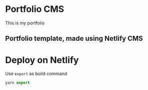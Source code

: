 # Portfolio CMS
This is my portfolio

## Portfolio template, made using Netlify CMS

# Deploy on Netlify

Use `export` as build command

```js
yarn export
```

